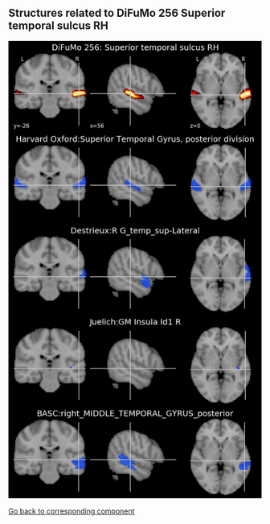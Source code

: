 


## Structures related to DiFuMo 256 Superior temporal sulcus RH

![186](186.jpg "Structures related to DiFuMo 256 Superior temporal sulcus RH")

[Go back to corresponding component](https://parietal-inria.github.io/DiFuMo/256/html/186.html)